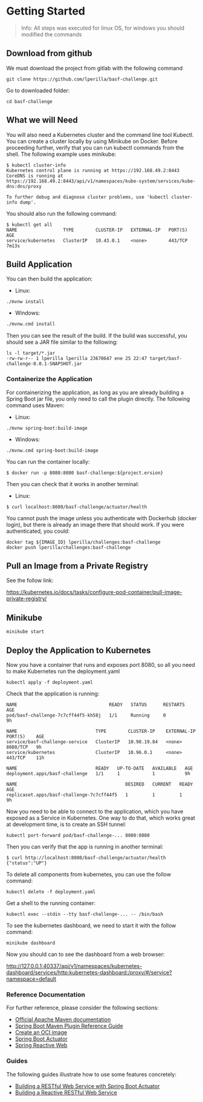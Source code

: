 # Getting Started

>Info: All steps was executed for linux OS, for windows  you should modified the commands

## Download from github

We must download the project from gitlab with the following command

```shell
git clone https://github.com/lperilla/basf-challenge.git
```

Go to downloaded folder:
```shell
cd basf-challenge
```

## What we will Need

You will also need a Kubernetes cluster and the command line tool Kubectl. You can create a cluster locally by using Minikube on Docker. Before proceeding further, verify that you can run kubectl commands from the shell. The following example uses minikube:

```shell
$ kubectl cluster-info
Kubernetes control plane is running at https://192.168.49.2:8443
CoreDNS is running at https://192.168.49.2:8443/api/v1/namespaces/kube-system/services/kube-dns:dns/proxy

To further debug and diagnose cluster problems, use 'kubectl cluster-info dump'.
```

You should also run the following command:

```shell
$ kubectl get all
NAME                 TYPE        CLUSTER-IP   EXTERNAL-IP   PORT(S)   AGE
service/kubernetes   ClusterIP   10.43.0.1    <none>        443/TCP   7m13s
```

## Build Application

You can then build the application:

* Linux:
```Shell
./mvnw install
```

* Windows:
```cmd
./mvnw.cmd install
```

Then you can see the result of the build. If the build was successful, you should see a JAR file similar to the following:

```shell
ls -l target/*.jar
-rw-rw-r-- 1 lperilla lperilla 23670647 ene 25 22:47 target/basf-challenge-0.0.1-SNAPSHOT.jar
```

### Containerize the Application

For containerizing the application, as long as you are already building a Spring Boot jar file, you only need to call the plugin directly. 
The following command uses Maven:

* Linux:
```shell
./mvnw spring-boot:build-image
```

* Windows:
```
./mvnw.cmd spring-boot:build-image
```

You can run the container locally:

```shell
$ docker run -p 8080:8080 basf-challenge:${project.ersion}
```

Then you can check that it works in another terminal:

* Linux:
```shell
$ curl localhost:8080/basf-challenge/actuator/health
```

You cannot push the image unless you authenticate with Dockerhub (docker login), but there is already an image there that should work. If you were authenticated, you could:

```shell
docker tag ${IMAGE_ID} lperilla/challenges:basf-challenge
docker push lperilla/challenges:basf-challenge
```

## Pull an Image from a Private Registry

See the follow link:

https://kubernetes.io/docs/tasks/configure-pod-container/pull-image-private-registry/

## Minikube

```shell
minikube start
```

## Deploy the Application to Kubernetes

Now you have a container that runs and exposes port 8080, so all you need to make Kubernetes run the deployment.yaml

```shell
kubectl apply -f deployment.yaml
```

Check that the application is running:

```
NAME                                  READY   STATUS      RESTARTS   AGE
pod/basf-challenge-7c7cff44f5-kh58j   1/1     Running     0          9h

NAME                             TYPE        CLUSTER-IP    EXTERNAL-IP   PORT(S)    AGE
service/basf-challenge-service   ClusterIP   10.98.19.84   <none>        8080/TCP   9h
service/kubernetes               ClusterIP   10.96.0.1     <none>        443/TCP    11h

NAME                             READY   UP-TO-DATE   AVAILABLE   AGE
deployment.apps/basf-challenge   1/1     1            1           9h

NAME                                        DESIRED   CURRENT   READY   AGE
replicaset.apps/basf-challenge-7c7cff44f5   1         1         1       9h
```

Now you need to be able to connect to the application, which you have exposed as a Service in Kubernetes. One way to do that, which works great at development time, is to create an SSH tunnel:

```
kubectl port-forward pod/basf-challenge-... 8080:8080
```

Then you can verify that the app is running in another terminal:

```shell
$ curl http://localhost:8080/basf-challenge/actuator/health
{"status":"UP"}
```

To delete all components from kubernetes, you can use the follow command:

```
kubectl delete -f deployment.yaml
```

Get a shell to the running container:

```
kubectl exec --stdin --tty basf-challenge-... -- /bin/bash
```

To see the kubernetes dashboard, we need to start it with the follow command:

```shell
minikube dashboard
```

Now you should can to see the dashboard from a web browser:

http://127.0.0.1:40337/api/v1/namespaces/kubernetes-dashboard/services/http:kubernetes-dashboard:/proxy/#/service?namespace=default

### Reference Documentation
For further reference, please consider the following sections:

* [Official Apache Maven documentation](https://maven.apache.org/guides/index.html)
* [Spring Boot Maven Plugin Reference Guide](https://docs.spring.io/spring-boot/docs/3.0.2/maven-plugin/reference/html/)
* [Create an OCI image](https://docs.spring.io/spring-boot/docs/3.0.2/maven-plugin/reference/html/#build-image)
* [Spring Boot Actuator](https://docs.spring.io/spring-boot/docs/3.0.2/reference/htmlsingle/#actuator)
* [Spring Reactive Web](https://docs.spring.io/spring-boot/docs/3.0.2/reference/htmlsingle/#web.reactive)

### Guides
The following guides illustrate how to use some features concretely:

* [Building a RESTful Web Service with Spring Boot Actuator](https://spring.io/guides/gs/actuator-service/)
* [Building a Reactive RESTful Web Service](https://spring.io/guides/gs/reactive-rest-service/)